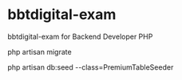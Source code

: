 # bbtdigital-exam
bbtdigital-exam for Backend Developer PHP


php artisan migrate

php artisan db:seed --class=PremiumTableSeeder
